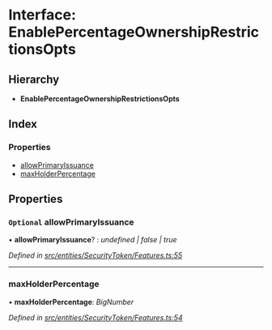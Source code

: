 # Interface: EnablePercentageOwnershipRestrictionsOpts

## Hierarchy

* **EnablePercentageOwnershipRestrictionsOpts**

## Index

### Properties

* [allowPrimaryIssuance](entities.securitytoken.enablepercentageownershiprestrictionsopts.md#optional-allowprimaryissuance)
* [maxHolderPercentage](entities.securitytoken.enablepercentageownershiprestrictionsopts.md#maxholderpercentage)

## Properties

### `Optional` allowPrimaryIssuance

• **allowPrimaryIssuance**? : *undefined | false | true*

*Defined in [src/entities/SecurityToken/Features.ts:55](https://github.com/PolymathNetwork/polymath-sdk/blob/ce52226/src/entities/SecurityToken/Features.ts#L55)*

___

###  maxHolderPercentage

• **maxHolderPercentage**: *BigNumber*

*Defined in [src/entities/SecurityToken/Features.ts:54](https://github.com/PolymathNetwork/polymath-sdk/blob/ce52226/src/entities/SecurityToken/Features.ts#L54)*
